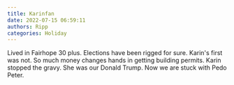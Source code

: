 ```yaml
---
title: Karinfan
date: 2022-07-15 06:59:11
authors: Ripp
categories: Holiday
---
```


 Lived in Fairhope 30 plus.
Elections have been rigged for sure. Karin's first  was not.
So much money changes hands in getting building permits.
Karin stopped the gravy. She was our Donald Trump.
Now we are stuck  with Pedo Peter.